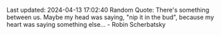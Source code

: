 Last updated: 2024-04-13 17:02:40
Random Quote: There's something between us. Maybe my head was saying, "nip it in the bud", because my heart was saying something else... - Robin Scherbatsky